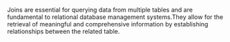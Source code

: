 Joins are essential for querying data from multiple tables and are fundamental to relational database management systems.They allow for the retrieval of meaningful and comprehensive information by establishing relationships between the related table.
